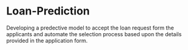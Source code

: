 # Loan-Prediction
Developing a predective model to accept the loan request form the applicants and automate the selection process based upon the details provided in the application form.
